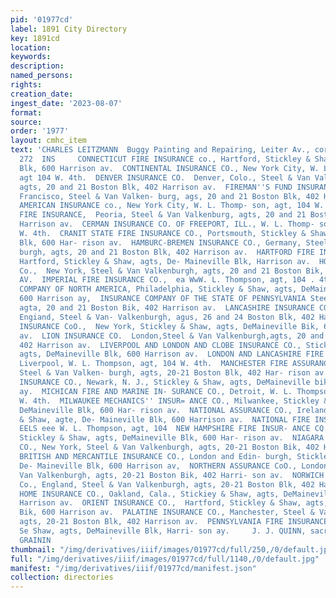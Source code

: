 ```yaml
---
pid: '01977cd'
label: 1891 City Directory
key: 1891cd
location: 
keywords: 
description: 
named_persons: 
rights: 
creation_date: 
ingest_date: '2023-08-07'
format: 
source: 
order: '1977'
layout: cmhc_item
text: 'CHARLES LEITZMANN  Buggy Painting and Repairing, Leiter Av., cors. Elm & Chestnut     INS
  272  INS     CONNECTICUT FIRE INSURANCE co., Hartford, Stickley & Shaw, agts, DeMainevilte
  Blk, 600 Harrison av.  CONTINENTAL INSURANCE CO., New York City, W. L. Thompson,
  agt 104 W. 4th.  DENVER INSURANCE CO.  Denver, Colo., Steel & Van Valken- burgh,
  agts, 20 and 21 Boston Blk, 402 Harrison av.  FIREMAN''S FUND INSURANCE CO., San
  Francisco, Steel & Van Valken- burg, ags, 20 and 21 Boston Blk, 402 Harrison av.  GERMAN
  AMERICAN INSURANCE co., New York City, W. L. Thomp- son, agt, 104 W. 4th.  GERMAN
  FIRE INSURANCE,  Peoria, Steel & Van Valkenburg, agts, 20 and 21 Boston Blk, 402
  Harrison av.  CERMAN INSURANCE CO. OF FREEPORT, ILL., W. L. Thomp- son, ast 104
  W. 4th.  CRANIT STATE FIRE INSURANCE CO., Portsmouth, Stickley & Shaw, agts, DeMaineville
  Blk, 600 Har- rison av.  HAMBURC-BREMEN INSURANCE CO., Germany, Steel & Van Valken-
  burgh, agts, 20 and 21 Boston Blk, 402 Harrison av.  HARTFORD FIRE INSURANCE CoO.,
  Hartford, Stickley & Shaw, agts, De- Maineville Blk, Harrison av.  HOME INSURANCE
  Co.,  New York, Steel & Van Valkenburgh, agts, 20 and 21 Boston Bik, 402 Harri-  #00
  AV.  IMPERIAL FIRE INSURANCE CO.,  ea WwW. L. Thompson, agt, 104 . 4th.  INSURANCE
  COMPANY OF NORTH AMERICA, Philadelphia, Stickley & Shaw, agts, DeMaineville Blk,
  600 Harrison ay,  INSURANCE COMPANY OF THE STATE OF PENNSYLVANIA Steel & Van Valkenburgh,
  agta, 20 and 21 Boston Bik, 402 Harrison av.  LANCASHIRE INSURANCE CO., Manchester,
  Engiand, Steel & Van- Valkenburgh, agus, 26 and 24 Boston Blk, 402 Harrison av.  LIBERTY
  INSURANCE CoO.,  New York, Stickley & Shaw, agts, DeMaineville Bik, 600 Harrison
  av.  LION INSURANCE CO.  London,Steel & Van Valkenburgh,agts, 20 and 2i Boston Bik,
  402 Harrison av.  LIVERPOOL AND LONDON AND CLOBE INSURANCE CO., Stick- ley & Shaw,
  agts, DeMaineville Blk, 600 Harrison av.  LONDON AND LANCASHIRE FIRE INSURANCE Co.,
  Liverpool, W. L. Thompson, agt, 104 W. 4th.  MANCHESTER FIRE ASSURANCE co., England,
  Steel & Van Valken- burgh, agts, 20-21 Boston Blk, 402 Har- rison av.  MERCHANTS’
  INSURANCE CO., Newark, N. J., Stickley & Shaw, agts, DeMaineville bik, 600 Harrison
  ay.  MICHICAN FIRE AND MARINE IN- SURANCE CO., Detroit, W. L. Thompson, agt, 104
  W. 4th.  MILWAUKEE MECHANICS'' INSUR= ANCE CO., Milwankee, Stickley & Shaw, agts,
  DeMaineville Blk, 600 Har- rison av.  NATIONAL ASSURANCE CO., Ireland, Stickley
  & Shaw, agte, De- Maineville Blk, 600 Harrison av.  NATIONAL FIRE INSURANCE CO.,
  EELS eee W. L. Thompson, agt, 104  NEW HAMPSHIRE FIRE INSUR- ANCE CQ., Manchester.
  Stickley & Shaw, agts, DeMaineville Blk, 600 Har- rison av.  NIAGARA FIRE INSURANCE
  CO., New York, Steel & Van Valkenburgh, agts, 20-21 Boston Bik, 402 Harrison ay.  NORTH
  BRITISH AND MERCANTILE INSURANCE CO., London and Edin- burgh, Stickley & Shaw, agts,
  De- Maineville Blk, 600 Harrison av,  NORTHERN ASSURANCE CoO., London, Steel] &
  Van Valkenburgh, agts, 20-21 Boston Bik, 402 Harri- son av.  NORWICH UNION INSURANCE
  Co., England, Steel & Van Valkenburgh, agts, 20-21 Boston Blk, 402 Harrison av.  CAKLAND
  HOME INSURANCE CO., Oakland, Cala., Stickiey & Shaw, agts, DeMaineville Bik, 600
  Harrison av.  ORIENT INSURANCE CO.,  Hartford, Stickley & Shaw, agts, De- Maineville
  Bik, 600 Harrison av.  PALATINE INSURANCE CO., Manchester, Steel & Van Valkenburgh,
  agts, 20-21 Boston Blk, 402 Harrison av.  PENNSYLVANIA FIRE INSURANCE co., Philadelphia,
  Se Shaw, agts, DeMaineville Blk, Harri- son ay.     J. J. QUINN, sacr exert srazer.
  GRAININ             '
thumbnail: "/img/derivatives/iiif/images/01977cd/full/250,/0/default.jpg"
full: "/img/derivatives/iiif/images/01977cd/full/1140,/0/default.jpg"
manifest: "/img/derivatives/iiif/01977cd/manifest.json"
collection: directories
---
```


